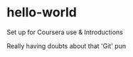 # hello-world
Set up for Coursera use &amp; Introductions

Really having doubts about that 'Git' pun
